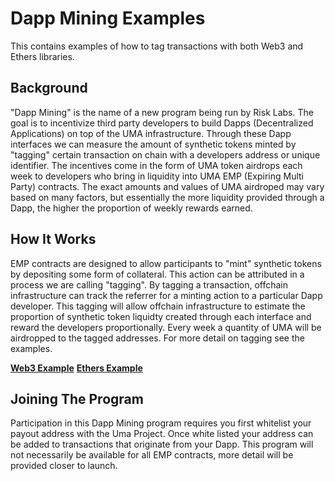 # Dapp Mining Examples

This contains examples of how to tag transactions with both Web3 and Ethers libraries.

## Background

"Dapp Mining" is the name of a new program being run by Risk Labs. The goal is to incentivize third party developers
to build Dapps (Decentralized Applications) on top of the UMA infrastructure. Through these Dapp interfaces
we can measure the amount of synthetic tokens minted by "tagging" certain transaction on chain with a developers
address or unique identifier. The incentives come in the form of UMA token airdrops each week to developers who bring in liquidity
into UMA EMP (Expiring Multi Party) contracts. The exact amounts and values of UMA airdroped may vary based on
many factors, but essentially the more liquidity provided through a Dapp, the higher the proportion of weekly
rewards earned.

## How It Works

EMP contracts are designed to allow participants to "mint" synthetic tokens by depositing some form of collateral.
This action can be attributed in a process we are calling "tagging". By tagging a transaction, offchain infrastructure
can track the referrer for a minting action to a particular Dapp developer. This tagging will allow offchain infrastructure to estimate the proportion
of synthetic token liquidty created through each interface and reward the developers proportionally. Every week
a quantity of UMA will be airdropped to the tagged addresses. For more detail on tagging see the examples.

**[Web3 Example](./web3-tagging.js)**
**[Ethers Example](./ethers-tagging.js)**

## Joining The Program

Participation in this Dapp Mining program requires you first whitelist your payout address with the Uma Project.
Once white listed your address can be added to transactions that originate from your Dapp. This program will
not necessarily be available for all EMP contracts, more detail will be provided closer to launch.
